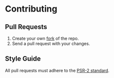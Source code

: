 # Contributing

## Pull Requests

1. Create your own [fork](https://help.github.com/articles/fork-a-repo) of the repo.
2. Send a pull request with your changes.

## Style Guide

All pull requests must adhere to the [PSR-2 standard](https://github.com/php-fig/fig-standards/blob/master/accepted/PSR-2-coding-style-guide.md).